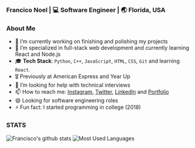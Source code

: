 <h3> Francico Noel | 💻 Software Engineer | 🌏 Florida, USA </h3>

### About Me
- 🔭 I’m currently working on finishing and polishing my projects
- 🌱 I’m specialized in full-stack web development and currently learning React and Node.js
- 🎓 **Tech Stack**: `Python`, `C++`, `JavaScript`, `HTML`, `CSS`, `Git` and learning `React`.
- 🎖 Previously at American Express and Year Up
- 🤔 I’m looking for help with technical interviews
- 📫 How to reach me: [Instagram](https://instagram.com/frnoel12/), [Twitter](https://www.twitter.com/frnoel12/), [LinkedIn](https://www.linkedin.com/in/francisconoel/) and [Portfolio](https://francisconoel.com/)
- 😄 Looking for software engineering roles
- ⚡ Fun fact: I started programming in college (2018)

### STATS
![Francisco's github stats](https://github-readme-stats.vercel.app/api/?username=frnoel&show_icons=true&title_color=1F75C8&icon_color=2AA410&text_color=043667&bg_color=ffffff)
![Most Used Languages](https://github-readme-stats.vercel.app/api/top-langs/?username=frnoel&layout=compact)
